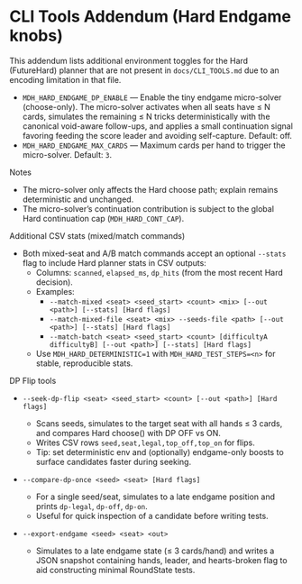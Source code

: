 # CLI Tools Addendum (Hard Endgame knobs)

This addendum lists additional environment toggles for the Hard (FutureHard) planner that are not present in `docs/CLI_TOOLS.md` due to an encoding limitation in that file.

- `MDH_HARD_ENDGAME_DP_ENABLE` — Enable the tiny endgame micro-solver (choose-only). The micro-solver activates when all seats have ≤ N cards, simulates the remaining ≤ N tricks deterministically with the canonical void-aware follow-ups, and applies a small continuation signal favoring feeding the score leader and avoiding self-capture. Default: off.
- `MDH_HARD_ENDGAME_MAX_CARDS` — Maximum cards per hand to trigger the micro-solver. Default: `3`.

Notes
- The micro-solver only affects the Hard choose path; explain remains deterministic and unchanged.
- The micro-solver’s continuation contribution is subject to the global Hard continuation cap (`MDH_HARD_CONT_CAP`).

Additional CSV stats (mixed/match commands)
- Both mixed-seat and A/B match commands accept an optional `--stats` flag to include Hard planner stats in CSV outputs:
  - Columns: `scanned`, `elapsed_ms`, `dp_hits` (from the most recent Hard decision).
  - Examples:
    - `--match-mixed <seat> <seed_start> <count> <mix> [--out <path>] [--stats] [Hard flags]`
    - `--match-mixed-file <seat> <mix> --seeds-file <path> [--out <path>] [--stats] [Hard flags]`
    - `--match-batch <seat> <seed_start> <count> [difficultyA difficultyB] [--out <path>] [--stats] [Hard flags]`
  - Use `MDH_HARD_DETERMINISTIC=1` with `MDH_HARD_TEST_STEPS=<n>` for stable, reproducible stats.

DP Flip tools
- `--seek-dp-flip <seat> <seed_start> <count> [--out <path>] [Hard flags]`
  - Scans seeds, simulates to the target seat with all hands ≤ 3 cards, and compares Hard choose() with DP OFF vs ON.
  - Writes CSV rows `seed,seat,legal,top_off,top_on` for flips.
  - Tip: set deterministic env and (optionally) endgame-only boosts to surface candidates faster during seeking.

- `--compare-dp-once <seed> <seat> [Hard flags]`
  - For a single seed/seat, simulates to a late endgame position and prints `dp-legal`, `dp-off`, `dp-on`.
  - Useful for quick inspection of a candidate before writing tests.

- `--export-endgame <seed> <seat> <out>`
  - Simulates to a late endgame state (≤ 3 cards/hand) and writes a JSON snapshot containing hands, leader, and hearts-broken flag to aid constructing minimal RoundState tests.
